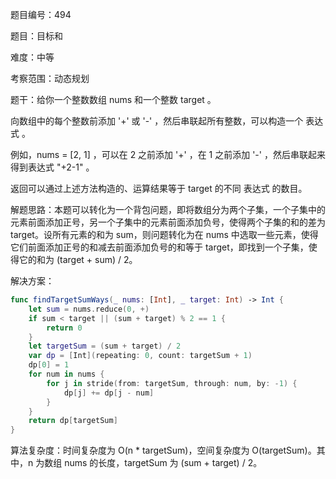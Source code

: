 题目编号：494

题目：目标和

难度：中等

考察范围：动态规划

题干：给你一个整数数组 nums 和一个整数 target 。

向数组中的每个整数前添加 '+' 或 '-' ，然后串联起所有整数，可以构造一个 表达式 。

例如，nums = [2, 1] ，可以在 2 之前添加 '+' ，在 1 之前添加 '-' ，然后串联起来得到表达式 "+2-1" 。

返回可以通过上述方法构造的、运算结果等于 target 的不同 表达式 的数目。

解题思路：本题可以转化为一个背包问题，即将数组分为两个子集，一个子集中的元素前面添加正号，另一个子集中的元素前面添加负号，使得两个子集的和的差为 target。设所有元素的和为 sum，则问题转化为在 nums 中选取一些元素，使得它们前面添加正号的和减去前面添加负号的和等于 target，即找到一个子集，使得它的和为 (target + sum) / 2。

解决方案：

```swift
func findTargetSumWays(_ nums: [Int], _ target: Int) -> Int {
    let sum = nums.reduce(0, +)
    if sum < target || (sum + target) % 2 == 1 {
        return 0
    }
    let targetSum = (sum + target) / 2
    var dp = [Int](repeating: 0, count: targetSum + 1)
    dp[0] = 1
    for num in nums {
        for j in stride(from: targetSum, through: num, by: -1) {
            dp[j] += dp[j - num]
        }
    }
    return dp[targetSum]
}
```

算法复杂度：时间复杂度为 O(n * targetSum)，空间复杂度为 O(targetSum)。其中，n 为数组 nums 的长度，targetSum 为 (sum + target) / 2。